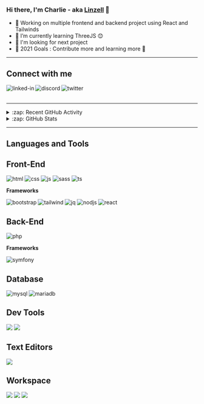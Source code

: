### Hi there, I'm Charlie - aka [Linzell][linkedin] 👋

- 🔭 Working on multiple frontend and backend project using React and Tailwinds
- 🌱 I’m currently learning ThreeJS 😊
- 👯 I'm looking for next project
- 🥅 2021 Goals : Contribute more and learning more 🤣
<!--
- 🤔 I’m looking for help with ...
- 💬 Ask me about ...
- 📫 How to reach me: ...
- 😄 Pronouns: ...
- ⚡ Fun fact: ...
-->

---

<h2>Connect with me</h2>

[<img align="left" alt="linked-in" src="https://img.shields.io/badge/LinkedIn-0077B5?style=for-the-badge&logo=linkedin&logoColor=white" />](https://www.linkedin.com/in/charlie-cohen-47b241a2/)

[<img align="left" alt="discord" src="https://img.shields.io/badge/Discord-7289DA?style=for-the-badge&logo=discord&logoColor=white" />](https://discord.com/users/%E2%98%86%EF%BE%9F.*%EF%BD%A5%EF%BD%A1%EF%BE%9FLinzell%20%E2%98%86%EF%BE%9F.*%EF%BD%A5%EF%BD%A1%EF%BE%9F#4575/)

[<img align="left" alt="twitter" src="https://img.shields.io/badge/Twitter-1DA1F2?style=for-the-badge&logo=twitter&logoColor=white" />](https://twitter.com/Linzellart)
<br />
<br />

<!-- --- -->

<!--<h2>📕 Latest Blog Posts</h2>-->
<!-- BLOG-POST-LIST:START -->

<!-- BLOG-POST-LIST:END -->
<!--*(Soon)*-->
<!--<br />-->
<!--<br />-->

---

<details>
  <summary>:zap: Recent GitHub Activity</summary>
<!--RECENT_ACTIVITY:last_update-->
Last Updated: Thursday 2021/09/09, 8:22:39 PM GMT+0200
<!--RECENT_ACTIVITY:last_update_end-->
<!--RECENT_ACTIVITY:start-->

<!--RECENT_ACTIVITY:end-->
  
</details>

<details>
  <summary>:zap: GitHub Stats</summary>
<br />
<img alt="mysql" src="https://github-readme-stats.vercel.app/api?username=Linzell&show_icons=true&hide_border=true" />
<img alt="mysql" src="https://github-readme-stats.vercel.app/api/top-langs/?username=Linzell&show_icons=true&hide_border=true" />

</details>

---

<h2>Languages and Tools</h2>

<h2><b>Front-End</b></h2>

<img alt="html" src="https://img.shields.io/badge/HTML5-E34F26?style=for-the-badge&logo=html5&logoColor=white"> <img alt="css" src="https://img.shields.io/badge/CSS3-1572B6?style=for-the-badge&logo=css3&logoColor=white"> <img alt="js" src="https://img.shields.io/badge/JavaScript-F7DF1E?style=for-the-badge&logo=javascript&logoColor=black"> <img alt="sass" src="https://img.shields.io/badge/Sass-CC6699?style=for-the-badge&logo=sass&logoColor=white" /> <img alt="ts" src="https://img.shields.io/badge/TypeScript-007ACC?style=for-the-badge&logo=typescript&logoColor=white" />

<p><b>Frameworks</b></p>

<img alt="bootstrap" src="https://img.shields.io/badge/Bootstrap-563D7C?style=for-the-badge&logo=bootstrap&logoColor=white" /> <img alt="tailwind" src="https://img.shields.io/badge/Tailwind_CSS-38B2AC?style=for-the-badge&logo=tailwind-css&logoColor=white" /> <img alt="jq" src="https://img.shields.io/badge/jQuery-0769AD?style=for-the-badge&logo=jquery&logoColor=white" /> <img alt="nodjs" src="https://img.shields.io/badge/Node.js-43853D?style=for-the-badge&logo=node.js&logoColor=white" /> <!--<img alt="angular" src="https://img.shields.io/badge/Angular-DD0031?style=for-the-badge&logo=angular&logoColor=white" />--> <img alt="react" src="https://img.shields.io/badge/ReactJS-20232A?style=for-the-badge&logo=react&logoColor=61DAFB" /> <!--<img alt="vue.js" src="https://img.shields.io/badge/Vue.js-35495E?style=for-the-badge&logo=vue.js&logoColor=4FC08D" />-->

<h2><b>Back-End</b></h2>

<img alt="php" src="https://img.shields.io/badge/PHP-777BB4?style=for-the-badge&logo=php&logoColor=white" /> 

<p><b>Frameworks</b></p>

<img alt="symfony" src="https://img.shields.io/badge/symphony-00000F?style=for-the-badge&logo=symfony&logoColor=white" /> 

<h2><b>Database</b></h2>

<img alt="mysql" src="https://img.shields.io/badge/MySQL-00000F?style=for-the-badge&logo=mysql&logoColor=white" /> <img alt="mariadb" src="https://img.shields.io/badge/maria db-1572B6?style=for-the-badge&logo=mariadb&logoColor=white" />

<h2><b>Dev Tools</b></h2>

<img  src="https://img.shields.io/badge/FireFox-FF7139?style=for-the-badge&logo=firefox-browser&logoColor=white"> <img  src="https://img.shields.io/badge/Google Chrome-4285F4?style=for-the-badge&logo=google-chrome&logoColor=white">

<h2><b>Text Editors</b></h2>

<img  src="https://img.shields.io/badge/Visual Studio Code-007ACC?style=for-the-badge&logo=visual-studio-code&logoColor=white">

<h2><b>Workspace</b></h2>

<img  src="https://img.shields.io/badge/Windows-Windows 11(Insider)-0078D6?style=for-the-badge&logo=windows&logoColor=white"> <img  src="https://img.shields.io/badge/Ubuntu-PoP OS!-0078D6?style=for-the-badge&logo=ubuntu&logoColor=white"> <img  src="https://img.shields.io/badge/Mac os-Catalina-0078D6?style=for-the-badge&logo=apple&logoColor=white">



[linkedin]: https://www.linkedin.com/in/charlie-cohen-47b241a2/ "LinkedIn"
